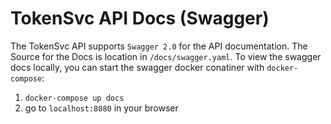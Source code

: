 # TokenSvc API Docs (Swagger)

The TokenSvc API supports `Swagger 2.0` for the API documentation. The Source for the Docs is location in `/docs/swagger.yaml`. To view the swagger docs locally, you can start the swagger docker conatiner with `docker-compose`:

1. `docker-compose up docs`
1. go to `localhost:8080` in your browser
